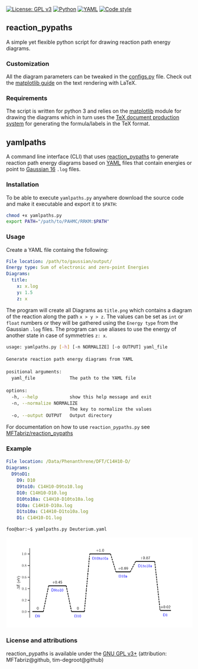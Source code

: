[![License: GPL v3](https://img.shields.io/badge/License-GPLv3-blue.svg)](https://www.gnu.org/licenses/gpl-3.0)
[![Python](https://img.shields.io/badge/Python-3776AB?logo=python&logoColor=fff)](#)
[![YAML](https://img.shields.io/badge/YAML-CB171E?logo=yaml&logoColor=fff)](#)
[![Code style](https://img.shields.io/badge/code%20style-black-000000.svg)](https://github.com/psf/black)

## reaction_pypaths

A simple yet flexible python script for drawing reaction path energy diagrams.

### Customization

All the diagram parameters can be tweaked in the [configs.py](https://github.com/tim-degroot/reaction_pypaths/blob/master/configs.py) file.
Check out the [matplotlib guide](https://matplotlib.org/tutorials/text/usetex.html) on the text rendering with LaTeX.

### Requirements

The script is written for python 3 and relies on the [matplotlib](https://matplotlib.org/) module for drawing the diagrams which in turn uses the [TeX document production system](https://tug.org/texlive/) for generating the formula/labels in the TeX format.

## yamlpaths

A command line interface (CLI) that uses [reaction_pypaths](https://github.com/MFTabriz/reaction_pypaths) to generate reaction path energy diagrams based on [YAML](https://yaml.org) files that contain energies or point to [Gaussian 16](https://gaussian.com/gaussian16/)  `.log` files.

### Installation

To be able to execute `yamlpaths.py` anywhere download the source code and make it executable and export it to `$PATH`:

```bash
chmod +x yamlpaths.py
export PATH="/path/to/PAHMC/RRKM:$PATH"
```

### Usage

Create a YAML file containg the following:

```yaml
File location: /path/to/gaussian/output/
Energy type: Sum of electronic and zero-point Energies 
Diagrams: 
  title:
    x: x.log
    y: 1.5
    z: x 
```

The program will create all Diagrams as `title.png` which contains a diagram of the reaction along the path `x > y > z`. The values can be set as `int` or `float` numbers or they will be gathered using the  `Energy type` from the  Gaussian `.log` files. The program can use aliases to use the energy of another state in case of symmetries `z: x`.

```bash
usage: yamlpaths.py [-h] [-n NORMALIZE] [-o OUTPUT] yaml_file

Generate reaction path energy diagrams from YAML

positional arguments:
  yaml_file             The path to the YAML file

options:
  -h, --help            show this help message and exit
  -n, --normalize NORMALIZE
                        The key to normalize the values
  -o, --output OUTPUT   Output directory
```

For documentation on how to use `reaction_pypaths.py` see [MFTabriz/reaction_pypaths](https://github.com/MFTabriz/reaction_pypaths?tab=readme-ov-file#example)

### Example

```yaml
File location: /Data/Phenanthrene/DFT/C14H10-D/
Diagrams:
  D9toD1:
    D9: D10
    D9to10: C14H10-D9to10.log
    D10: C14H10-D10.log
    D10to10a: C14H10-D10to10a.log
    D10a: C14H10-D10a.log
    D1to10a: C14H10-D1to10a.log
    D1: C14H10-D1.log
```

```bash
foo@bar:~$ yamlpaths.py Deuterium.yaml
```

![Sample diagram](https://github.com/tim-degroot/reaction_pypaths/raw/master/output.png)

### License and attributions

reaction_pypaths is available under the [GNU GPL v3+](https://github.com/tim-degroot/reaction_pypaths/blob/master/LICENSE) (attribution: MFTabriz@github, tim-degroot@github)
